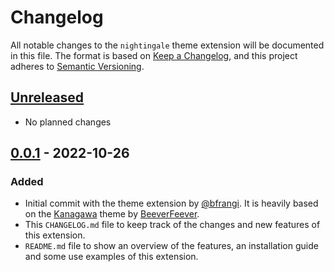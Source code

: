 # Changelog

All notable changes to the `nightingale` theme extension will be documented in this file. The format is based on [Keep a Changelog](https://keepachangelog.com/en/1.0.0/),
and this project adheres to [Semantic Versioning](https://semver.org/spec/v2.0.0.html).

## [Unreleased]
- No planned changes
## [0.0.1] - 2022-10-26
### Added
- Initial commit with the theme extension by [@bfrangi](https://github.com/bfrangi/). It is heavily based on the [Kanagawa](https://marketplace.visualstudio.com/items?itemName=BeeverFeever.kanagawa-vscode) theme by [BeeverFeever](https://marketplace.visualstudio.com/publishers/BeeverFeever).
- This `CHANGELOG.md` file to keep track of the changes and new features of this extension.
- `README.md` file to show an overview of the features, an installation guide and some use examples of this extension.

<!-- ### Changed

### Removed -->



[Unreleased]: https://github.com/bfrangi/vscode-django-tex/compare/v0.0.1...HEAD
<!-- [1.0.0]: https://github.com/bfrangi/vscode-django-tex/compare/v0.0.1...v1.0.0 -->
[0.0.1]: https://github.com/bfrangi/vscode-django-tex/releases/tag/v0.0.1 